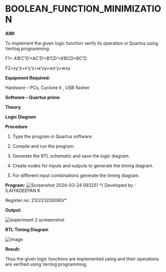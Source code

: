 # BOOLEAN_FUNCTION_MINIMIZATION

**AIM:**

To implement the given logic function verify its operation in Quartus using Verilog programming.

F1= A’B’C’D’+AC’D’+B’CD’+A’BCD+BC’D 

F2=xy’z+x’y’z+w’xy+wx’y+wxy

**Equipment Required:**

Hardware – PCs, Cyclone II , USB flasher

**Software – Quartus prime**

**Theory**

**Logic Diagram**

**Procedure**

1.	Type the program in Quartus software.

2.	Compile and run the program.

3.	Generate the RTL schematic and save the logic diagram.

4.	Create nodes for inputs and outputs to generate the timing diagram.

5.	For different input combinations generate the timing diagram.


**Program:**
![Screenshot 2024-03-24 093251](https://github.com/VaradaramSK/BOOLEAN_FUNCTION_MINIMIZATION/assets/144356171/695e323d-cfc8-43e8-8560-0994c0488508)
*/ Developed by : ILAIYADEEPAN K

Register no: 212223230080/*



**Output:**

![experiment 2 screeenshot](https://github.com/VaradaramSK/BOOLEAN_FUNCTION_MINIMIZATION/assets/144356171/21fef92e-d37b-40dd-824a-2723c16864f6)


**RTL Timing Diagram**

![image](https://github.com/VaradaramSK/BOOLEAN_FUNCTION_MINIMIZATION/assets/144356171/1c2e6d14-f33b-47ba-98c0-ea594d1a042d)


**Result:**

Thus the given logic functions are implemented using and their operations are verified using Verilog programming.


